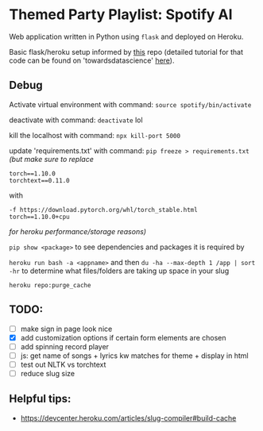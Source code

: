 # Themed Party Playlist: Spotify AI

Web application written in Python using `flask` and deployed on Heroku.

Basic flask/heroku setup informed by [this](https://github.com/venkatesannaveen/sample-webapp) repo (detailed tutorial for that code can be found on 'towardsdatascience' [here](https://towardsdatascience.com/create-and-deploy-a-simple-web-application-with-flask-and-heroku-103d867298eb)).


## Debug

Activate virtual environment with command: `source spotify/bin/activate`

deactivate with command: `deactivate` lol

kill the localhost with command: `npx kill-port 5000`

update 'requirements.txt' with command: `pip freeze > requirements.txt`\
*(but make sure to replace*
```
torch==1.10.0
torchtext==0.11.0
```
with
```
-f https://download.pytorch.org/whl/torch_stable.html
torch==1.10.0+cpu
```
 *for heroku performance/storage reasons)*

`pip show <package>` to see dependencies and packages it is required by

`heroku run bash -a <appname>` and then `du -ha --max-depth 1 /app | sort -hr` to determine what files/folders are taking up space in your slug

`heroku repo:purge_cache`

## TODO:
- [ ] make sign in page look nice
- [x] add customization options if certain form elements are chosen
- [ ] add spinning record player
- [ ] js: get name of songs + lyrics kw matches for theme + display in html
- [ ] test out NLTK vs torchtext
- [ ] reduce slug size

## Helpful tips:
- https://devcenter.heroku.com/articles/slug-compiler#build-cache
